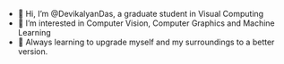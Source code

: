 - 👋 Hi, I’m @DevikalyanDas, a graduate student in Visual Computing
- 👀 I’m interested in Computer Vision, Computer Graphics and Machine Learning
- 🌱 Always learning to upgrade myself and my surroundings to a better version.


<!---
- 💻 Worked as Research Assistant at ANNA C-Trus in Flensburg, Germany.
DevikalyanDas/DevikalyanDas is a ✨ special ✨ repository because its `README.md` (this file) appears on your GitHub profile.
You can click the Preview link to take a look at your changes.
--->
